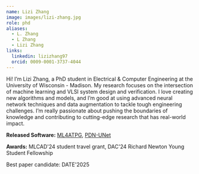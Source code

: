 ```yaml
---
name: Lizi Zhang
image: images/lizi-zhang.jpg
role: phd
aliases:
  - L. Zhang
  - L Zhang
  - Lizi Zhang
links:
  linkedin: lizizhang97
  orcid: 0009-0001-3737-4044
---
```


Hi! I’m Lizi Zhang, a PhD student in Electrical & Computer Engineering at the University of Wisconsin - Madison. My research focuses on the intersection of machine learning and VLSI system design and verification. I love creating new algorithms and models, and I’m good at using advanced neural network techniques and data augmentation to tackle tough engineering challenges. I’m really passionate about pushing the boundaries of knowledge and contributing to cutting-edge research that has real-world impact.

**Released Software:** [ML4ATPG](https://github.com/lzzh97/NN-for-ATPG), [PDN-UNet](https://github.com/lzzh97/Static-IR-Drop-Prediction)

**Awards:** MLCAD'24 student travel grant, DAC'24 Richard Newton Young Student Fellowship 

Best paper candidate: DATE'2025

